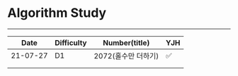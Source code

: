 # Algorithm Study

---

| Date     | Difficulty | Number(title)       | YJH  |
| -------- | ---------- | ------------------- | ---- |
| 21-07-27 | D1         | 2072(홀수만 더하기) | ✅    |
|          |            |                     |      |
|          |            |                     |      |

